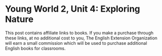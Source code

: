 # Young World 2, Unit 4: Exploring Nature

This post contains affiliate links to books. If you make a purchase through these links, at no additional cost to you, The English Extension Organization will earn a small commission which will be used to purchase additional English books for classrooms.


<!--stackedit_data:
eyJoaXN0b3J5IjpbMTUwMzUzNDc0OF19
-->